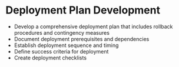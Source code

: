 # Deployment Plan Development

- Develop a comprehensive deployment plan that includes rollback procedures and contingency measures
- Document deployment prerequisites and dependencies
- Establish deployment sequence and timing
- Define success criteria for deployment
- Create deployment checklists